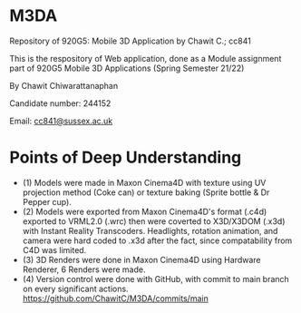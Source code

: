# M3DA
Repository of 920G5: Mobile 3D Application by Chawit C.; cc841

This is the respository of Web application, done as a Module assignment
part of 920G5 Mobile 3D Applications (Spring Semester 21/22)

By Chawit Chiwarattanaphan

Candidate number: 244152

Email: cc841@sussex.ac.uk

# Points of Deep Understanding
+ (1) Models were made in Maxon Cinema4D
with texture using UV projection method (Coke can)
or texture baking (Sprite bottle & Dr Pepper cup).
+ (2) Models were exported from Maxon Cinema4D's format (.c4d) exported to VRML2.0 (.wrc)
then were coverted to X3D/X3DOM (.x3d) with Instant Reality Transcoders.
Headlights, rotation animation, and camera were hard coded to .x3d after the fact, since compatability from C4D was limited.
+ (3) 3D Renders were done in Maxon Cinema4D using Hardware Renderer, 6 Renders were made.
+ (4) Version control were done with GitHub, with commit to main branch on every significant actions.
https://github.com/ChawitC/M3DA/commits/main
